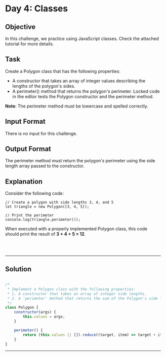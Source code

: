# Day 4: Classes
## Objective

In this challenge, we practice using JavaScript classes. Check the attached tutorial for more details.


## Task

Create a Polygon class that has the following properties:

- A constructor that takes an array of integer values describing the lengths of the polygon's sides.
- A perimeter() method that returns the polygon's perimeter.
Locked code in the editor tests the Polygon constructor and the perimeter method.

**Note**: The perimeter method must be lowercase and spelled correctly.


## Input Format

There is no input for this challenge.


## Output Format

The perimeter method must return the polygon's perimeter using the side length array passed to the constructor.


## Explanation

Consider the following code:

```
// Create a polygon with side lengths 3, 4, and 5
let triangle = new Polygon([3, 4, 5]);
  
// Print the perimeter
console.log(triangle.perimeter());
```
When executed with a properly implemented Polygon class, this code should print the result of **3 + 4 + 5 = 12**.

<br/>
<br/>

---

## Solution

```javascript

/*
 * Implement a Polygon class with the following properties:
 * 1. A constructor that takes an array of integer side lengths.
 * 2. A 'perimeter' method that returns the sum of the Polygon's side lengths.
 */
class Polygon {
    constructor(args) {
        this.values = args;
    }

    perimeter() {
        return (this.values || []).reduce((target, item) => target + item);
    }
}


```

---